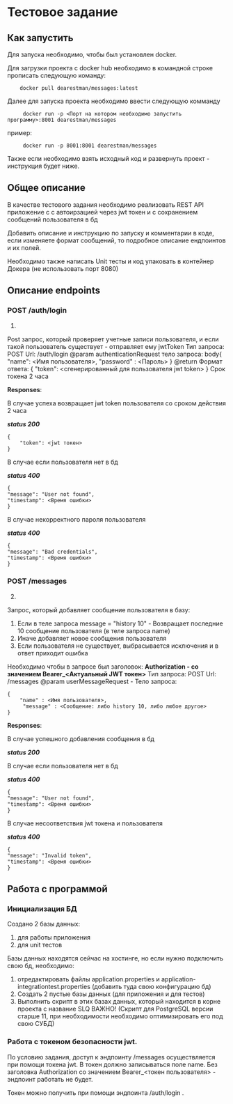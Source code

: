 # Тестовое задание

## Как запустить

Для запуска необходимо, чтобы был установлен docker.

Для загрузки проекта с docker hub необходимо в командной строке прописать следующую команду:

```
    docker pull dearestman/messages:latest
```


Далее для запуска проекта необходимо ввести следующую комманду

```
     docker run -p <Порт на котором необходимо запустить программу>:8001 dearestman/messages   
```

пример:


```
     docker run -p 8001:8001 dearestman/messages   
```

Также если необходимо взять исходный код и развернуть проект - инструкция будет ниже.


## Общее описание

В качестве тестового задания необходимо реализовать REST API приложение с с автоирзацией через jwt токен  и с сохранением сообщений пользователя в бд

Добавить описание и инструкцию по запуску и комментарии в коде, если изменяете формат сообщений, то подробное описание ендпоинтов и их полей.

Необходимо также написать Unit тесты и код упаковать в контейнер Докера (не использовать порт 8080)

## Описание endpoints


### POST /auth/login
1.
Post запрос, который проверяет учетные записи пользователя, и если такой пользователь существует - отправляет ему jwtToken
Тип запроса: POST
Url: /auth/login
@param authenticationRequest
тело запроса:
body{
    "name": <Имя пользователя>,
    "password" : <Пароль>
}
@return
Формат ответа:
{
    "token": <сгенерированный для пользователя jwt token>
}
Срок токена 2 часа

**Responses**:

В случае успеха возвращает jwt token пользователя со сроком действия 2 часа

**_status 200_**

```
{
    "token": <jwt токен>
}
```

В случае если пользователя нет в бд

**_status 400_**
```
{
"message": "User not found",
"timestamp": <Время ошибки>
}
```

В случае некорректного пароля пользователя

**_status 400_**
```
{
"message": "Bad credentials",
"timestamp": <Время ошибки>
}
```


### POST /messages
2. 
Запрос, который добавляет сообщение пользователя в базу:

1. Если в теле запроса message = "history 10" - Возвращает последние 10 сообщение пользователя (в теле запроса name)
2. Иначе добавляет новое сообщения пользователя
3. Если пользователя не существует, выбрасывается исключения и в ответ приходит ошибка


Необходимо чтобы в запросе был заголовок:
<B>Authorization - со значением Bearer_<Актуальный JWT токен></B>
Тип запроса: POST
Url: /messages
@param userMessageRequest -
Тело запроса:
```
{
    "name" : <Имя пользователя>,
     "message" : <Сообщение: либо history 10, либо любое другое>
}
```

**Responses**:

В случае успешного добавления сообщения в бд

**_status 200_**


В случае если пользователя нет в бд

**_status 400_**
```
{
"message": "User not found",
"timestamp": <Время ошибки>
}
```

В случае несоответствия jwt токена и пользователя

**_status 400_**
```
{
"message": "Invalid token",
"timestamp": <Время ошибки>
}
```


## Работа с программой

### Инициализация БД

Создано 2 базы данных:
1. для работы приложения
2. для unit тестов

Базы данных находятся сейчас на хостинге, но если нужно подключить свою бд, необходимо:

1. отредактировать файлы application.properties и application-integrationtest.properties (добавить туда свою конфигурацию бд)
2. Создать 2 пустые базы данных (для приложения и для тестов)
3. Выполнить скрипт в этих базах данных, который находится в корне проекта c название SLQ 
ВАЖНО! (Скрипт для PostgreSQL версии старше 11, при необходимости необходимо оптимизировать его под свою СУБД)


### Работа с токеном безопасности jwt.

По условию задания, доступ к эндпоинту /messages осуществляется при помощи токена jwt. В токен должно записываться поле name.
Без заголовка Authorization со значением Bearer_<токен пользователя> - эндпоинт работать не будет.

Токен можно получить при помощи эндпоинта /auth/login .
